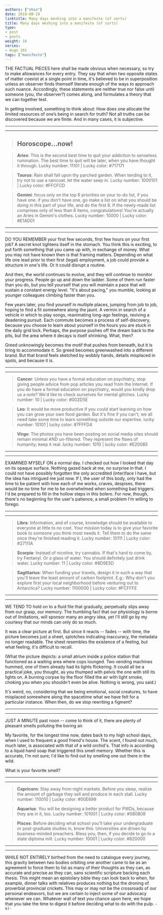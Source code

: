 ```yaml
---
authors: ["ohio"]
date: 2019-08-19
linktitle: Many days meshing into a manifesto (of sorts)
title: Many days meshing into a manifesto (of sorts)
type:
- post
- posts
weight: 10
series:
- Hugo 101
tags: ["manifesto"]
---
```

THE FACTUAL PIECES here shall be made obvious when necessary, so try to make allowances for every entry. They say that when two opposite states of matter coexist at a single point in time, it's believed to be in superposition unless an observer finds themself literate enough of the ways to approach such nuance. Accordingly, these statements are neither true nor false until someone (you, _the_ observer?) comes along, and formulates a theory that we can together test.

In getting involved, something to think about: How does one allocate the limited resources of one’s being in search for truth? Not all truths can be discovered because we are finite. And in many cases, it is subjective.

---
---
> ## Horoscope...now!

>**Aries**: This is the second best time to quit your addiction to senseless rumination. The best time to quit will be later, when you have thought it through.
Lucky number: 11101 |
Lucky color: #717171

>**Taurus**: Rain shall fall upon thy parched garden. When tending to it, try not to use a raincoat. let the water seep in.
Lucky number: 1000101 |
Lucky color: #FFCFCD

>**Gemini**: focus only on the top 6 priorities on your to-do list, if you have one. if you don't have one, go make a list on what you should be doing in this part of your life, and do the first 6. If the newly-made list comprises only of less than 6 items, congratulations! You're actually an Aries in Gemini's clothes.
Lucky number: 10000 |
Lucky color: #E1AD01
---
---

DO YOU REMEMBER your first few seconds, first few hours on your first job? A secret knot tightens itself in the stomach. You think this is exciting, to put forth something that you came up with, in exchange of money. What you may not have known then is that framing matters. Depending on what life one lead prior to their first (legal) employment, a job could provide a structure in one's life. Or it could disrupt a routine.

And then, the world continues to evolve, and they will continue to monitor your progress. People go up and down the ladder. Some of them run faster than you do, but you tell yourself that you will maintain a pace that will sustain a constant energy level. "It's about pacing," you mumble, looking at younger colleagues climbing faster than you.

Few years later, you find yourself in multiple places, jumping from job to job, hoping to find a fit somewhere along the jaunt. A vermin in search of a vehicle in which to play songs, reanimating long-ago feelings, reviving a deadening pursuit. Each commute becomes a process of self-discovery, because you choose to learn about yourself in the hours you are stuck in the daily grid lock. Perhaps, the purpose pushes off the dream back to the pits, but the area where it decays is itself shrinking. What, then?

Greed unknowingly becomes the motif that pushes from beneath, but it is tiring to accommodate it. So greed becomes greenwashed into a different brand. But that brand feels sketched by wobbly hands, details misplaced in spots, and because it is.

---
---
>**Cancer**: Unless you have a formal education on psychiatry, stop giving people advice from pop articles you read from the Internet. If you do have a formal education on psychiatry, would you kindly drop us a note? We'd like to check ourselves for mental glitches.
Lucky number: 10 |
Lucky color: #002D5E

>**Leo**: It would be more productive if you could start learning on how you can grow your own food garden. But it's fine if you can't; we all need take some time to learn something outside our expertise.
lucky number: 10101 |
lucky color: #7FFFD4

>**Virgo**: The photos you have been posting on social media sites should remain minimal AND un-filtered. They represent the flaws of humanity; keep it real.
lucky number: 1010 |
lucky color: #E20085
---
---

EXAMINED MYSELF ON a normal day. I checked out how I looked that day on its opaque surface. Nothing gazed back at me, no surprise in that. I could not have possibly forgotten the only accredited (inter)face I have, but the idea has intrigued me just now. If I, the user of this body, only had the time to be patient with how each of me works, craves, despises, there would be no time for me to be overwhelmed when something bad triggers. I'd be prepared to fill in the hollow steps in this bolero. For now, though, there's no beginning for the user's patience, a small problem I'm willing to forego.

---
---
>**Libra**: Information, and of course, knowledge should be available to everyone at little to no cost. Your mission today is to give your favorite book to someone you think most needs it. Tell them to do the same once they're finished reading it.
Lucky number: 10111 |
Lucky color: #27111A

>**Scorpio**: Instead of nicotine, try cannabis. If that's hard to come by, try Fentanyl. Or a glass of water. You should definitely just drink water.
Lucky number: 11 |
Lucky color: #8D9E5D

>**Sagittarius**: When funding your travels, design it in such a way that you'll leave the least amount of carbon footprint. E.g.: Why don't you explore first your local neighborhood before venturing out to Antarctica?
Lucky number: 1100000 |
Lucky color: #FCFFFE

---
---

WE TEND TO hold on to a fluid file that gradually, perpetually slips away from our grasp, our memory. The humbling fact that our physiology is borne out of limitations, will sponsor many an angry idea, yet I'll still go by my courtesy that our minds can only do so much.

It was a clear picture at first. But since it reacts -- fades -- with time, the picture becomes just a sheet, splotches indicating inaccuracy, the metadata no longer readable. The sheet resembles the existence of a feeling, but what feeling, it's difficult to recall.

(What the picture depicts: a small atrium inside a police station that functioned as a waiting area where cops lounged. Two vending machines hummed, one of them already had its lights flickering. It could all be a practical joke, you thought, as you thumped with pelvis the one with still its lights on. A burning corpse by the floor filled the air with light smoke, choking you when you shouldn't even be alive. Nothing is wrong, you said.)

It's weird, _no_, considering that we being emotional, social creatures, to have misplaced somewhere along the spacetime what we have felt for a particular instance. When then, do we stop rewriting a figment?

---
---

JUST A MINUTE past noon -- come to think of it, there are plenty of pleasant smells polluting the boring air.

My favorite, for the longest time now, dates back to my high school days, when I used to frequent a good friend's house. The scent, I found out much, much later, is associated with that of a wild orchid's. That info is according to a liquid hand soap that triggered this smell memory. Whether this is accurate, I'm not sure; I'd like to find out by smelling one out there in the wild.

What is your favorite smell?

---
---

>**Capricorn**: Stay away from night markets. Before you sleep, realize the amount of garbage they sell and produce in each stall.
Lucky number: 110010 |
Lucky color: #00E699

>**Aquarius**: You will be designing a better product for PWDs, because they are in it, too.
Lucky number: 101001 |
Lucky color: #080808

>**Pisces**: Before deciding what school you'll take your undergraduate or post-graduate studies in, know this: Universities are driven by business-minded preachers. Bless you, then, if you decide to go to a state diploma mill.
Lucky number: 10001 |
Lucky color: #820000

---
---

WHILE NOT ENTIRELY birthed from the need to catalogue every journey, this gravity between two bodies orbiting one another came to be as an agreement to force them to list as many of their thoughts  as they can, as accurate and precise as they can, sans scientific scripture backing each thesis. This might mean an epistolary bible they can look back to when, for example, dinner talks with relatives produces nothing but the droning of proverbial provincial crickets. This may or may not be the crossroads of our personal endeavors, but we are certain to inject some of our advocacy whenever we can. Whatever wall of text you chance upon here, we hope that you take the time to digest it before deciding what to do with the pulp. ```-o)-```
